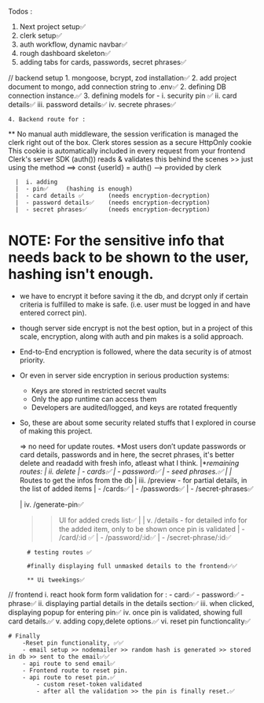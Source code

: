 

Todos : 

1. Next project setup✅
2. clerk setup✅
3. auth workflow, dynamic navbar✅
4. rough dashboard skeleton✅
5. adding tabs for cards, passwords, secret phrases✅

// backend setup
    1. mongoose, bcrypt, zod installation✅
    2. add project document to mongo, add connection string to .env✅
    2. defining DB connection instance.✅
    3. defining models for - 
        i. security pin ✅
        ii. card details✅
        iii. password details✅
        iv. secrete phrases✅

    4. Backend route for :

** No manual auth middleware, the session verification is managed the clerk right out of the box.
    Clerk stores session as a secure HttpOnly cookie
    This cookie is automatically included in every request from your frontend
    Clerk's server SDK (auth()) reads & validates this behind the scenes
    >> just using the method ==> const {userId} = auth() --> provided by clerk

      |  i. adding
      |  - pin✅     (hashing is enough)
      |  - card details ✅       (needs encryption-decryption)
      |  - password details✅    (needs encryption-decryption)
      |  - secret phrases✅      (needs encryption-decryption)

# NOTE: For the sensitive info that needs back to be shown to the user, hashing isn't enough.
- we have to encrypt it before saving it the db, and dcrypt only if certain criteria is fulfilled to make is safe. (i.e. user must be logged in and have entered correct pin).
- though server side encrypt is not the best option, but in a project of this scale, encryption, along with auth and pin makes is a solid approach.
- End-to-End encryption is followed, where the data security is of atmost priority. 
- Or even in server side encryption in serious production systems:
    - Keys are stored in restricted secret vaults
    - Only the app runtime can access them
    - Developers are audited/logged, and keys are rotated frequently
- So, these are about some security related stuffs that I explored in course of making this project.

    => no need for update routes.
    *Most users don’t update passwords or card details, passwords and in here, the secret phrases, it's better delete and readadd with fresh info, atleast what I think.
     |**remaining routes:
     |   ii. delete
     |       - cards✅
     |       - password✅
     |       - seed phrases.✅
     |
     |* Routes to get the infos from the db
     |  iii. /preview - for partial details, in the list of added items
     |      - /cards✅
     |      - /passwords✅
     |      - /secret-phrases✅
     
     |  iv. /generate-pin✅

     >> UI for added creds list✅
     |
     |  v. /details - for detailed info for the added item, only to be shown once pin is validated
     |      - /card/:id  ✅
     |      - /password/:id✅
     |      - /secret-phrase/:id✅

        # testing routes ✅

        #finally displaying full unmasked details to the frontend✅✅

        ** Ui tweekings✅

// frontend
        i. react hook form form validation for : 
            - card✅
            - password✅
            - phrase✅
        ii. displaying partial details in the details section✅
        iii. when clicked, displaying popup for entering pin✅
        iv. once pin is validated, showing full card details.✅
        v. adding copy,delete options.✅
        vi. reset pin functioncality✅

    # Finally 
        -Reset pin functionality, ✅✅
        - email setup >> nodemailer >> random hash is generated >> stored in db >> sent to the email✅✅
        - api route to send email✅
        - Frontend route to reset pin.
        - api route to reset pin.✅
            - custom reset-token validated
            - after all the validation >> the pin is finally reset.✅